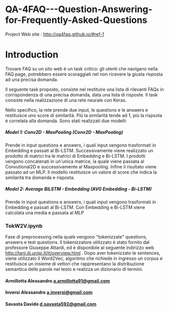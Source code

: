 # QA-4FAQ---Question-Answering-for-Frequently-Asked-Questions
Project Web site : http://qa4faq.github.io/#ref-1

# Introduction
Trovare FAQ su un sito web è un task critico: gli utenti che navigano nella FAQ page, potrebbero essere scoraggiati nel non ricevere la giusta risposta ad una precisa domanda. 

Il seguente task proposto, consiste nel restituire una lista di rilevanti FAQs in corrispondenza di una precisa domanda, data una lista di risposte. Il task consiste nella realizzazione di una rete neurale con Keras.

Nello specifico, la rete prende due input, le questions e le answers e restituisce uno score di similarità. Più la similarità tende ad 1, più la rispsota è correlata alla domanda. Sono stati realizzati due modelli:

##### Model 1: Conv2D - MaxPooling (Conv2D - MaxPooling)
Prende in input questions e answers, i quali input vengono trasformati in Embedding e passati al Bi-LSTM. Successivamente viene realizzato un prodotto di matrici tra le matrici di Embedding e Bi-LSTM. I prodotti vengono concatenati in un'unica matrice, la quale viene passata al Convutional2D e successivamente al Maxpooling.
Infine il risultato viene passato ad un MLP.
Il modello restituisce un valore di score che indica la similarità tra domanda e risposta.


##### Model 2: Average BiLSTM - Embedding (AVG Embedding - Bi-LSTM)
Prende in input questions e answers, i quali input vengono trasformati in Embedding e passati al Bi-LSTM. Con Embedding e Bi-LSTM viene calcolata una media e passata al MLP


### TokW2V.ipynb
Fase di preprocessing nella quale vengono "tokenizzate" questions, answers e test questions. Il tokenizzatore utilizzato è stato fornito dal professore Giuseppe Attardi, ed è disponibile al seguente indirizzo web http://tanl.di.unipi.it/it/overview.html . Dopo aver tokenizzato le sentences, viene utilizzato il Word2Vec, algoritmo  che richiede in ingresso un corpus e restituisce un insieme di vettori che rappresentano la distribuzione semantica delle parole nel testo e realizza un dizionario di termini.





#### Armillotta Alessandro a.armillotta91@gmail.com
#### Inversi Alessandro a.inversi@gmail.com 
#### Savasta Davide d.savasta592@gmail.com 
